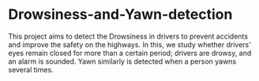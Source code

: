 # Drowsiness-and-Yawn-detection
This project aims to detect the Drowsiness in drivers to prevent accidents and improve the safety on the highways. In this, we study whether drivers' eyes remain closed for more than a certain period; drivers are drowsy, and an alarm is sounded. Yawn similarly is detected when a person yawns several times.
